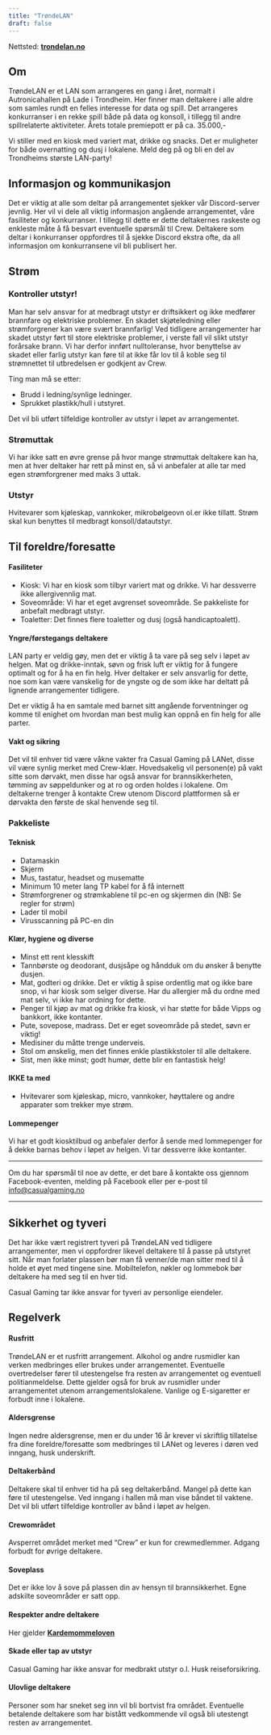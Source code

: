 ```yaml
---
title: "TrøndeLAN"
draft: false
---
```

Nettsted: **[trondelan.no](https://trondelan.no)**

## Om
TrøndeLAN er et LAN som arrangeres en gang i året, normalt i Autronicahallen på Lade i Trondheim. Her finner man deltakere i alle aldre som samles rundt en felles interesse for data og spill. Det arrangeres konkurranser i en rekke spill både på data og konsoll, i tillegg til andre spillrelaterte aktiviteter. Årets totale premiepott er på ca. 35.000,-

Vi stiller med en kiosk med variert mat, drikke og snacks. Det er muligheter for både overnatting og dusj i lokalene. Meld deg på og bli en del av Trondheims største LAN-party!


## Informasjon og kommunikasjon
Det er viktig at alle som deltar på arrangementet sjekker vår Discord-server jevnlig. Her vil vi dele all viktig informasjon angående arrangementet, våre fasiliteter og konkurranser. I tillegg til dette er dette deltakernes raskeste og enkleste måte å få besvart eventuelle spørsmål til Crew.
Deltakere som deltar i konkurranser oppfordres til å sjekke Discord ekstra ofte, da all informasjon om konkurransene vil bli publisert her.


## Strøm

### Kontroller utstyr!
Man har selv ansvar for at medbragt utstyr er driftsikkert og ikke medfører brannfare og elektriske problemer. En skadet skjøteledning eller strømforgrener kan være svært brannfarlig! Ved tidligere arrangementer har skadet utstyr ført til store elektriske problemer, i verste fall vil slikt utstyr forårsake brann. Vi har derfor innført nulltoleranse, hvor benyttelse av skadet eller farlig utstyr kan føre til at ikke får lov til å koble seg til strømnettet til utbredelsen er godkjent av Crew. 

Ting man må se etter:

* Brudd i ledning/synlige ledninger.
* Sprukket plastikk/hull i utstyret.

Det vil bli utført tilfeldige kontroller av utstyr i løpet av arrangementet.  

### Strømuttak
Vi har ikke satt en øvre grense på hvor mange strømuttak deltakere kan ha, men at hver deltaker har rett på minst en, så vi anbefaler at alle tar med egen strømforgrener med maks 3 uttak.

### Utstyr
Hvitevarer som kjøleskap, vannkoker, mikrobølgeovn ol.er ikke tillatt. Strøm skal kun benyttes til medbragt konsoll/datautstyr.


## Til foreldre/foresatte

#### Fasiliteter

* Kiosk: Vi har en kiosk som tilbyr variert mat og drikke. Vi har dessverre ikke allergivennlig mat.
* Soveområde: Vi har et eget avgrenset soveområde. Se pakkeliste for anbefalt medbragt utstyr.
* Toaletter: Det finnes flere toaletter og dusj (også handicaptoalett).

#### Yngre/førstegangs deltakere
LAN party er veldig gøy, men det er viktig å ta vare på seg selv i løpet av helgen. Mat og drikke-inntak, søvn og frisk luft er viktig for å fungere optimalt og for å ha en fin helg. Hver deltaker er selv ansvarlig for dette, noe som kan være vanskelig for de yngste og de som ikke har deltatt på lignende arrangementer tidligere. 

Det er viktig å ha en samtale med barnet sitt angående forventninger og komme til enighet om hvordan man best mulig kan oppnå en fin helg for alle parter.

#### Vakt og sikring
Det vil til enhver tid være våkne vakter fra Casual Gaming på LANet, disse vil være synlig merket med Crew-klær. Hovedsakelig vil personen(e) på vakt sitte som dørvakt, men disse har også ansvar for brannsikkerheten, tømming av søppeldunker og at ro og orden holdes i lokalene. Om deltakerne trenger å kontakte Crew utenom Discord plattformen så er dørvakta den første de skal henvende seg til.

### Pakkeliste
#### Teknisk

* Datamaskin
* Skjerm
* Mus, tastatur, headset og musematte
* Minimum 10 meter lang TP kabel for å få internett
* Strømforgrener og strømkablene til pc-en og skjermen din (NB: Se regler for strøm)
* Lader til mobil
* Virusscanning på PC-en din

#### Klær, hygiene og diverse

* Minst ett rent klesskift
* Tannbørste og deodorant, dusjsåpe og håndduk om du ønsker å benytte dusjen.
* Mat, godteri og drikke. Det er viktig å spise ordentlig mat og ikke bare snop, vi har kiosk som selger diverse. Har du allergier må du ordne med mat selv, vi ikke har ordning for dette.
* Penger til kjøp av mat og drikke fra kiosk, vi har støtte for både Vipps og bankkort, ikke kontanter.
* Pute, sovepose, madrass. Det er eget soveområde på stedet, søvn er viktig!
* Medisiner du måtte trenge underveis.
* Stol om ønskelig, men det finnes enkle plastikkstoler til alle deltakere.  
* Sist, men ikke minst; godt humør, dette blir en fantastisk helg!
 
#### IKKE ta med

* Hvitevarer som kjøleskap, micro, vannkoker, høyttalere og andre apparater som trekker mye strøm.
 
#### Lommepenger
Vi har et godt kiosktilbud og anbefaler derfor å sende med lommepenger for å dekke barnas behov i løpet av helgen. Vi tar dessverre ikke kontanter.

___
Om du har spørsmål til noe av dette, er det bare å kontakte oss gjennom Facebook-eventen, melding på Facebook eller per e-post til info@casualgaming.no
___

## Sikkerhet og tyveri
Det har ikke vært registrert tyveri på TrøndeLAN ved tidligere arrangementer, men vi oppfordrer likevel deltakere til å passe på utstyret sitt. Når man forlater plassen bør man få venner/de man sitter med til å holde et øyet med tingene sine. Mobiltelefon, nøkler og lommebok bør deltakere ha med seg til en hver tid.

Casual Gaming tar ikke ansvar for tyveri av personlige eiendeler.


## Regelverk
#### Rusfritt
TrøndeLAN er et rusfritt arrangement. Alkohol og andre rusmidler kan verken medbringes eller brukes under arrangementet. Eventuelle overtredelser fører til utestengelse fra resten av arrangementet og eventuell politianmeldelse. Dette gjelder også for bruk av rusmidler under arrangementet utenom arrangementslokalene. Vanlige og E-sigaretter er forbudt inne i lokalene.

#### Aldersgrense
Ingen nedre aldersgrense, men er du under 16 år krever vi skriftlig tillatelse fra dine foreldre/foresatte som medbringes til LANet og leveres i døren ved inngang, husk underskrift.

#### Deltakerbånd
Deltakere skal til enhver tid ha på seg deltakerbånd. Mangel på dette kan føre til utestengelse. Ved inngang i hallen må man vise båndet til vaktene. Det vil bli utført tilfeldige kontroller av bånd i løpet av helgen.

#### Crewområdet
Avsperret området merket med “Crew” er kun for crewmedlemmer. Adgang forbudt for øvrige deltakere.

#### Soveplass
Det er ikke lov å sove på plassen din av hensyn til brannsikkerhet. Egne adskilte soveområder er satt opp.

#### Respekter andre deltakere
Her gjelder **[Kardemommeloven](https://no.wikipedia.org/wiki/Kardemommeloven)**

#### Skade eller tap av utstyr
Casual Gaming har ikke ansvar for medbrakt utstyr o.l. Husk reiseforsikring.

#### Ulovlige deltakere
Personer som har sneket seg inn vil bli bortvist fra området. Eventuelle betalende deltakere som har bistått vedkommende vil også bli utestengt resten av arrangementet. 
